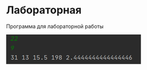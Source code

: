 # Лабораторная

Программа для лабораторной работы

![](https://github.com/KolinSofia/-/blob/main/Безымянный.png)
